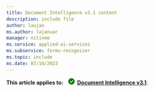 ```yaml
---
title: Document Intelligence v3.1 content
description: include file
author: laujan
ms.author: lajanuar
manager: nitinme
ms.service: applied-ai-services
ms.subservice: forms-recognizer
ms.topic: include
ms.date: 07/18/2023
---
```


**This article applies to:** ![Document Intelligence v3.1 checkmark](../media/yes-icon.png) [**Document Intelligence v3.1**](https://westus.dev.cognitive.microsoft.com/docs/services/form-recognizer-api-2023-07-31/operations/AnalyzeDocument).
